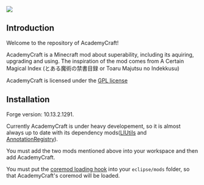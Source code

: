 ![](https://raw.githubusercontent.com/LambdaInnovation/AcademyCraft/master/blob/logo_resized.png)  

## Introduction
Welcome to the repository of AcademyCraft!

AcademyCraft is a Minecraft mod about superability, including its aquiring, upgrading and using. The inspiration of the mod comes from A Certain Magical Index (とある魔術の禁書目録 or Toaru Majutsu no Indekkusu)

AcademyCraft is licensed under the [GPL license](http://www.gnu.org/licenses/gpl.html "gpl license")


## Installation
Forge version: 10.13.2.1291.

Currently AcademyCraft is under heavy developement, so it is almost always up to date with its dependency mods([LIUtils][liu] and [AnnotationRegistry][ar]).

You must add the two mods mentioned above into your workspace and then add AcademyCraft.

You must put the [coremod loading hook](https://github.com/LambdaInnovation/AcademyCraft/tree/master/jar "loading hook") into your ```eclipse/mods``` folder, so that AcademyCraft's coremod will be loaded.

[liu]: https://github.com/LambdaInnovation/LIUtils
[ar]: https://github.com/LambdaInnovation/AnnotationRegistry

